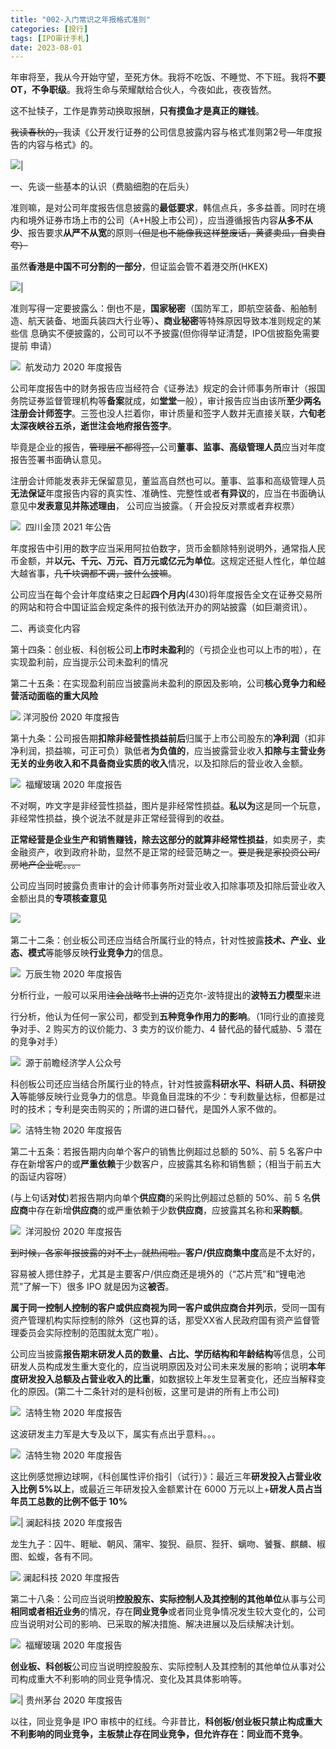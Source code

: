```yaml
---
title: "002-入门常识之年报格式准则"
categories: [投行]
tags: [IPO审计手札]
date: 2023-08-01
---
```


年审将至，我从今开始守望，至死方休。我将不吃饭、不睡觉、不下班。我将**不要OT，不争职级**。我将生命与荣耀献给合伙人，今夜如此，夜夜皆然。

这不扯犊子，工作是靠劳动换取报酬，**只有摸鱼才是真正的赚钱**。

~~我读春秋的，~~我读《公开发行证券的公司信息披露内容与格式准则第2号—年度报告的内容与格式》的。

![](https://cdn.staticaly.com/gh/richffan/img@main/obsidian/IPO/入门常识之年报格式准则_1.webp)|

一、先谈一些基本的认识（费脑细胞的在后头）

准则嘛，是对公司年度报告信息披露的**最低要求**，韩信点兵，多多益善。同时在境内和境外证券市场上市的公司（A+H股上市公司），应当遵循报告内容**从多不从少**、报告要求**从严不从宽**的原则~~（但是也不能像我这样整废话，黄婆卖瓜，自卖自夸）~~


虽然**香港是中国不可分割的一部分**，但证监会管不着港交所(HKEX)

![](https://cdn.staticaly.com/gh/richffan/img@main/obsidian/IPO/入门常识之年报格式准则_2.webp)|

准则写得一定要披露么：倒也不是，**国家秘密**（国防军工，即航空装备、船舶制造、航天装备、地面兵装四大行业等）**、商业秘密**等特殊原因导致本准则规定的某些信 息确实不便披露的，公司可以不予披露(但你得举证清楚，IPO信披豁免需要提前 申请）

![](https://cdn.staticaly.com/gh/richffan/img@main/obsidian/IPO/入门常识之年报格式准则_3.webp) 
航发动力 2020 年度报告

公司年度报告中的财务报告应当经符合《证券法》规定的会计师事务所审计（报国务院证券监督管理机构等**备案**就成，如**堂堂**一般），审计报告应当由该所**至少两名注册会计师签字**。三签也没人拦着你，审计质量和签字人数并无直接关联，**六旬老太深夜峡谷五杀，逝世注会地府报告签字**。

毕竟是企业的报告，~~管理层不都得签，~~公司**董事、监事、高级管理人员**应当对年度报告签署书面确认意见。

注册会计师能发表非无保留意见，董监高自然也可以。董事、监事和高级管理人员**无法保证**年度报告内容的真实性、准确性、完整性或者**有异议**的，应当在书面确认意见中**发表意见并陈述理由**， 公司应当披露。（ 开会投反对票或者弃权票）

![](https://cdn.staticaly.com/gh/richffan/img@main/obsidian/IPO/入门常识之年报格式准则_4.webp) 
四川金顶 2021 年公告

年度报告中引用的数字应当采用阿拉伯数字，货币金额除特别说明外，通常指人民币金额，并**以元、千元、万元、百万元或亿元为单位**。这规定还挺人性化，单位越大越省事，~~几千块调都不调，披什么披嘛~~。

公司应当在每个会计年度结束之日起**四个月内**(430)将年度报告全文在证券交易所的网站和符合中国证监会规定条件的报刊依法开办的网站披露（如巨潮资讯）。

二、再谈变化内容

第十四条：创业板、科创板公司**上市时未盈利**的（亏损企业也可以上市的啦），在实现盈利前，应当提示公司未盈利的情况

第二十五条：在实现盈利前应当披露尚未盈利的原因及影响，公司**核心竞争力和经营活动面临的重大风险**

![](https://cdn.staticaly.com/gh/richffan/img@main/obsidian/IPO/入门常识之年报格式准则_5.webp)
洋河股份 2020 年度报告

第十九条：公司报告期**扣除非经营性损益前后**归属于上市公司股东的**净利润**（扣非净利润，损益嘛，可正可负）孰低者**为负值的**，应当披露营业收入**扣除与主营业务无关的业务收入和不具备商业实质的收入**情况，以及扣除后的营业收入金额。

![](https://cdn.staticaly.com/gh/richffan/img@main/obsidian/IPO/入门常识之年报格式准则_6.webp) 
福耀玻璃 2020 年度报告

不对啊，咋文字是非经营性损益，图片是非经常性损益。**私以为**这是同一个玩意，非经常性损益，换个说法不就是非正常经营得到的收益。

**正常经营是企业生产和销售赚钱，除去这部分的就算非经常性损益**，如卖房子，卖金融资产，收到政府补助，显然不是正常的经营范畴之一。~~要是我是家投资公司/房地产企业呢。。。~~

公司应当同时披露负责审计的会计师事务所对营业收入扣除事项及扣除后营业收入金额出具的**专项核查意见**

![](https://cdn.staticaly.com/gh/richffan/img@main/obsidian/IPO/入门常识之年报格式准则_7.jpg) 

第二十二条：创业板公司还应当结合所属行业的特点，针对性披露**技术、产业、业态、模式**等能够反映**行业竞争力**的信息。

![](https://cdn.staticaly.com/gh/richffan/img@main/obsidian/IPO/入门常识之年报格式准则_8.webp) 
万辰生物 2020 年度报告

分析行业，一般可以采用~~注会战略书上讲的~~迈克尔-波特提出的**波特五力模型**来进

行分析，他认为任何一家公司，都受到**五种竞争作用力的影响**。（1同行业的直接竞争对手、2 购买方的议价能力、3 卖方的议价能力、4 替代品的替代威胁、5 潜在的竞争对手）

![](https://cdn.staticaly.com/gh/richffan/img@main/obsidian/IPO/入门常识之年报格式准则_9.webp) 
源于前瞻经济学人公众号

科创板公司还应当结合所属行业的特点，针对性披露**科研水平、科研人员、科研投入**等能够反映行业竞争力的信息。毕竟鱼目混珠的不少：专利数量达标，但都是过时的技术；专利是突击购买的；所谓的进口替代，是国外人家不做的。

![](https://cdn.staticaly.com/gh/richffan/img@main/obsidian/IPO/入门常识之年报格式准则_10.webp) 
洁特生物 2020 年度报告

第二十五条：若报告期内向单个客户的销售比例超过总额的 50%、前 5 名客户中存在新增客户的或**严重依赖**于少数客户，应披露其名称和销售额；（相当于前五大的函证内容呀）

(与上句话**对仗**)若报告期内向单个**供应商**的采购比例超过总额的 50%、前 5 名**供应商**中存在新增**供应商**的或严重依赖于少数**供应商**，应披露其名称和**采购额**。

![](https://cdn.staticaly.com/gh/richffan/img@main/obsidian/IPO/入门常识之年报格式准则_11.webp) 
洋河股份 2020 年度报告

~~到时候，各家年报披露的对不上，就热闹啦。~~**客户/供应商集中度**高是不太好的，

容易被人摁住脖子，尤其是主要客户/供应商还是境外的（“芯片荒”和“锂电池荒”了解一下）很多 IPO 就是因为这**被否**。

**属于同一控制人控制的客户或供应商视为同一客户或供应商合并列示**，受同一国有资产管理机构实际控制的除外（这也算的话，那受XX省人民政府国有资产监督管理委员会实际控制的范围就太宽广啦）。

公司应当披露**报告期末研发人员的数量、占比、学历结构和年龄结构**等信息，公司研发人员构成发生重大变化的，应当说明原因及对公司未来发展的影响；说明**本年度研发投入总额及占营业收入的比重**，如数据较上年发生显著变化，还应当解释变化的原因。(第二十二条针对的是科创板，这里可是讲的所有上市公司)

![](https://cdn.staticaly.com/gh/richffan/img@main/obsidian/IPO/入门常识之年报格式准则_12.webp) 
洁特生物 2020 年度报告

这波研发主力军是大专及以下，属实有点出乎意料。。。

![](https://cdn.staticaly.com/gh/richffan/img@main/obsidian/IPO/入门常识之年报格式准则_13.webp) 
洁特生物 2020 年度报告

这比例感觉擦边球啊，《科创属性评价指引（试行）》：最近三年**研发投入占营业收入比例 5%以上**，或最近三年研发投入金额累计在 6000 万元以上+**研发人员占当年员工总数的比例不低于 10%**

![](https://cdn.staticaly.com/gh/richffan/img@main/obsidian/IPO/入门常识之年报格式准则_14.webp)|
澜起科技 2020 年度报告

龙生九子：囚牛、睚眦、朝风、蒲牢、狻猊、赑屃、狴犴、螭吻、饕餮、麒麟、椒图、蚣蝮，各有不同。

![](https://cdn.staticaly.com/gh/richffan/img@main/obsidian/IPO/入门常识之年报格式准则_15.webp)
澜起科技 2020 年度报告

第二十八条：公司应当说明**控股股东、实际控制人及其控制的其他单位**从事与公司**相同或者相近业务**的情况，存在**同业竞争**或者同业竞争情况发生较大变化的，公司应当说明对公司的影响、已采取的解决措施、解决进展以及后续解决计划。

![](https://cdn.staticaly.com/gh/richffan/img@main/obsidian/IPO/入门常识之年报格式准则_16.webp) 
福耀玻璃 2020 年度报告

**创业板、科创板**公司应当说明控股股东、实际控制人及其控制的其他单位从事对公司构成重大不利影响的同业竞争情况、变化及其具体影响等。

![](https://cdn.staticaly.com/gh/richffan/img@main/obsidian/IPO/入门常识之年报格式准则_17.webp)|
贵州茅台 2020 年度报告

以往，同业竞争是 IPO 审核中的红线。今非昔比，**科创板/创业板只禁止构成重大不利影响的同业竞争，主板禁止存在同业竞争，但允许存在：同业而不竞争**。